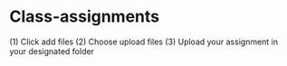 # Class-assignments
(1) Click add files
(2) Choose upload files
(3) Upload your assignment in your designated folder
